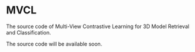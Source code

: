 # MVCL
The source code of Multi-View Contrastive Learning for 3D Model Retrieval and Classification.

The source code will be available soon.
